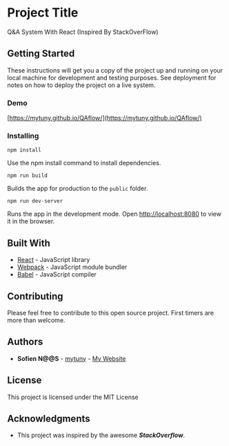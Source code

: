 # Project Title

Q&A System With React (Inspired By StackOverFlow)

## Getting Started

These instructions will get you a copy of the project up and running on your local machine for development and testing purposes. See deployment for notes on how to deploy the project on a live system.

### Demo

[https://mytuny.github.io/QAflow/](https://mytuny.github.io/QAflow/)

### Installing

```
npm install
```
Use the npm install command to install dependencies.

```
npm run build
```
Builds the app for production to the `public` folder.

```
npm run dev-server
```
Runs the app in the development mode.
Open [http://localhost:8080](http://localhost:8080) to view it in the browser.

## Built With

* [React](https://reactjs.org/) - JavaScript library
* [Webpack](https://webpack.js.org/) - JavaScript module bundler
* [Babel](https://babeljs.io/) - JavaScript compiler

## Contributing

Please feel free to contribute to this open source project. First timers are more than welcome.

## Authors

* **Sofien N@@S** - [mytuny](https://github.com/mytuny) - [My Website](https://naas.tn)

## License

This project is licensed under the MIT License

## Acknowledgments

* This project was inspired by the awesome **_StackOverflow_**.
